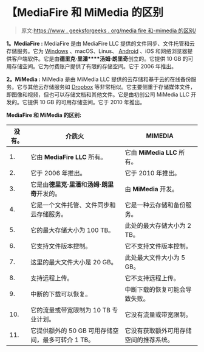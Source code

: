 # 【MediaFire 和 MiMedia 的区别

> 原文:[https://www . geeksforgeeks . org/media fire 和-mimedia 的区别/](https://www.geeksforgeeks.org/difference-between-mediafire-and-mimedia/)

**1。MediaFire :**
MediaFire 是由 MediaFire LLC 提供的文件同步、文件托管和云存储服务。它为 [Windows](https://www.geeksforgeeks.org/interesting-facts-about-windows/) 、macOS、Linus、 [Android](https://www.geeksforgeeks.org/introduction-to-android-development/) 、iOS 和网络浏览器提供客户端软件。它是由**德里克·里潘****汤姆·朗里奇**创立的。它提供 10 GB 的可用存储空间。它为付费账户提供了有限的存储空间。它于 2006 年推出。

**2。MiMedia :**
MiMedia 是由 MiMedia LLC 提供的云存储和基于云的在线备份服务。它与其他云存储服务如 [Dropbox](https://www.geeksforgeeks.org/dropbox-an-introduction/) 等非常相似。它主要侧重于存储媒体文件，即图像和视频，但也可以存储文档和其他文件。它是由初创公司 MiMedia LLC 开发的。它提供 10 GB 的可用存储空间。它于 2010 年推出。

**MediaFire 和 MiMedia 的区别:**

<center>

| 没有。 | 介质火 | MIMEDIA |
| --- | --- | --- |
| 1. | 它由 **MediaFire LLC** 所有。 | 它由 **MiMedia LLC** 所有。 |
| 2. | 它于 2006 年推出。 | 它于 2010 年推出。 |
| 3. | 它是由**德里克·里潘**和**汤姆·朗里奇**开发的。 | 由 **MiMedia** 开发。 |
| 4. | 它是一个文件托管、文件同步和云存储服务。 | 它是一种云存储和备份服务。 |
| 5. | 它的最大存储大小为 100 TB。 | 此处的最大存储大小为 2 TB。 |
| 6. | 它支持文件版本控制。 | 它不支持文件版本控制。 |
| 7. | 这里的最大文件大小是 20 GB。 | 此处最大文件大小为 5 GB。 |
| 8. | 支持远程上传。 | 它不支持远程上传。 |
| 9. | 中断的下载可以恢复。 | 中断下载的恢复可能会导致失败。 |
| 10. | 它的流量或带宽限制为 10 TB 专业计划。 | 它没有流量或带宽限制。 |
| 11. | 它提供额外的 50 GB 可用存储空间，最多可转介 1 TB。 | 它没有获取额外可用存储空间的推荐系统。 |

</center>